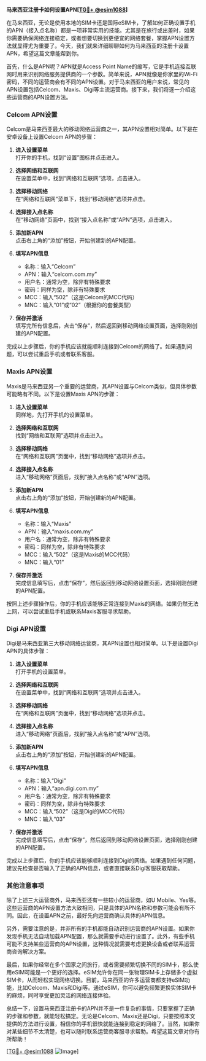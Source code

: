 **马来西亚注册卡如何设置APN[[TG💪+ @esim1088](https://t.me/s/esim1088)]**

在马来西亚，无论是使用本地的SIM卡还是国际eSIM卡，了解如何正确设置手机的APN（接入点名称）都是一项非常实用的技能。尤其是在旅行或出差时，如果你需要确保网络连接稳定，或者想要切换到更便宜的网络套餐，掌握APN设置方法就显得尤为重要了。今天，我们就来详细聊聊如何为马来西亚的注册卡设置APN，希望这篇文章能帮到你。

首先，什么是APN呢？APN就是Access Point Name的缩写，它是手机连接互联网时用来识别网络服务提供商的一个参数。简单来说，APN就像是你家里的Wi-Fi密码，不同的运营商会有不同的APN设置。对于马来西亚的用户来说，常见的APN设置包括Celcom、Maxis、Digi等主流运营商。接下来，我们将逐一介绍这些运营商的APN设置方法。

### Celcom APN设置

Celcom是马来西亚最大的移动网络运营商之一，其APN设置相对简单。以下是在安卓设备上设置Celcom APN的步骤：

1. **进入设置菜单**  
   打开你的手机，找到“设置”图标并点击进入。

2. **选择网络和互联网**  
   在设置菜单中，找到“网络和互联网”选项，点击进入。

3. **选择移动网络**  
   在“网络和互联网”菜单下，找到“移动网络”选项并点击。

4. **选择接入点名称**  
   在“移动网络”页面中，找到“接入点名称”或“APN”选项，点击进入。

5. **添加新APN**  
   点击右上角的“添加”按钮，开始创建新的APN配置。

6. **填写APN信息**  
   - 名称：输入“Celcom”
   - APN：输入“celcom.com.my”
   - 用户名：通常为空，除非有特殊要求
   - 密码：同样为空，除非有特殊要求
   - MCC：输入“502”（这是Celcom的MCC代码）
   - MNC：输入“01”或“02”（根据你的套餐类型）

7. **保存并激活**  
   填写完所有信息后，点击“保存”，然后返回到移动网络设置页面，选择刚刚创建的APN配置。

完成以上步骤后，你的手机应该就能顺利连接到Celcom的网络了。如果遇到问题，可以尝试重启手机或者联系客服。

### Maxis APN设置

Maxis是马来西亚另一个重要的运营商，其APN设置与Celcom类似，但具体参数可能略有不同。以下是设置Maxis APN的步骤：

1. **进入设置菜单**  
   同样地，先打开手机的设置菜单。

2. **选择网络和互联网**  
   找到“网络和互联网”选项并点击进入。

3. **选择移动网络**  
   在“网络和互联网”页面中，找到“移动网络”选项并点击。

4. **选择接入点名称**  
   进入“移动网络”页面后，找到“接入点名称”或“APN”选项。

5. **添加新APN**  
   点击右上角的“添加”按钮，开始创建新的APN配置。

6. **填写APN信息**  
   - 名称：输入“Maxis”
   - APN：输入“maxis.com.my”
   - 用户名：通常为空，除非有特殊要求
   - 密码：同样为空，除非有特殊要求
   - MCC：输入“502”（这是Maxis的MCC代码）
   - MNC：输入“01”

7. **保存并激活**  
   完成信息填写后，点击“保存”，然后返回到移动网络设置页面，选择刚刚创建的APN配置。

按照上述步骤操作后，你的手机应该能够正常连接到Maxis的网络。如果仍然无法上网，可以尝试重启手机或联系Maxis客服寻求帮助。

### Digi APN设置

Digi是马来西亚第三大移动网络运营商，其APN设置也相对简单。以下是设置Digi APN的具体步骤：

1. **进入设置菜单**  
   打开手机的设置菜单。

2. **选择网络和互联网**  
   在设置菜单中，找到“网络和互联网”选项并点击进入。

3. **选择移动网络**  
   在“网络和互联网”页面中，找到“移动网络”选项并点击。

4. **选择接入点名称**  
   进入“移动网络”页面后，找到“接入点名称”或“APN”选项。

5. **添加新APN**  
   点击右上角的“添加”按钮，开始创建新的APN配置。

6. **填写APN信息**  
   - 名称：输入“Digi”
   - APN：输入“apn.digi.com.my”
   - 用户名：通常为空，除非有特殊要求
   - 密码：同样为空，除非有特殊要求
   - MCC：输入“502”（这是Digi的MCC代码）
   - MNC：输入“03”

7. **保存并激活**  
   完成信息填写后，点击“保存”，然后返回到移动网络设置页面，选择刚刚创建的APN配置。

完成以上步骤后，你的手机应该能够顺利连接到Digi的网络。如果遇到任何问题，建议先检查是否输入了正确的APN信息，或者直接联系Digi客服获取帮助。

### 其他注意事项

除了上述三大运营商外，马来西亚还有一些较小的运营商，如U Mobile、Yes等。这些运营商的APN设置方法大致相同，只是具体的APN名称和参数可能会有所不同。因此，在设置APN之前，最好先向运营商确认具体的APN信息。

另外，需要注意的是，并非所有的手机都能自动识别运营商的APN设置。如果你发现手机无法自动加载APN配置，那么就需要手动进行设置了。此外，有些手机可能不支持某些运营商的APN设置，这种情况就需要考虑更换设备或者联系运营商咨询解决方案。

最后，如果你经常在多个国家之间旅行，或者需要频繁切换不同的SIM卡，那么使用eSIM可能是一个更好的选择。eSIM允许你在同一张物理SIM卡上存储多个虚拟SIM卡，从而轻松实现网络切换。目前，马来西亚的许多运营商都支持eSIM功能，比如Celcom、Maxis和Digi等。通过eSIM，你可以避免频繁更换实体SIM卡的麻烦，同时享受更加灵活的网络连接体验。

总结一下，设置马来西亚注册卡的APN并不是一件复杂的事情，只要掌握了正确的步骤和参数，就能轻松搞定。无论是Celcom、Maxis还是Digi，只要按照本文提供的方法进行设置，相信你的手机很快就能连接到稳定的网络了。当然，如果你对某些细节不太清楚，也可以随时联系运营商客服寻求帮助。希望这篇文章对你有所帮助！

[[TG💪+ @esim1088](https://t.me/s/esim1088) ![Image](https://i.postimg.cc/4NQfJmqS/Snipaste-2025-05-13-00-14-12.png)]